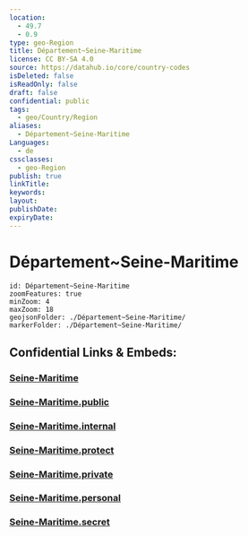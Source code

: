 ```yaml
---
location:
  - 49.7
  - 0.9
type: geo-Region
title: Département~Seine-Maritime
license: CC BY-SA 4.0
source: https://datahub.io/core/country-codes
isDeleted: false
isReadOnly: false
draft: false
confidential: public
tags:
  - geo/Country/Region
aliases:
  - Département~Seine-Maritime
Languages:
  - de
cssclasses:
  - geo-Region
publish: true
linkTitle:
keywords:
layout:
publishDate:
expiryDate:
---
```


# Département~Seine-Maritime

```leaflet
id: Département~Seine-Maritime
zoomFeatures: true 
minZoom: 4 
maxZoom: 18
geojsonFolder: ./Département~Seine-Maritime/
markerFolder: ./Département~Seine-Maritime/
```


## Confidential Links & Embeds: 

### [Seine-Maritime](/_Standards/Earth/Continent/Europe/Europe~West/France/regions~France/Normandie/departments~Normandie/Seine-Maritime.md) 

### [Seine-Maritime.public](/_public/Earth/Continent/Europe/Europe~West/France/regions~France/Normandie/departments~Normandie/Seine-Maritime.public.md) 

### [Seine-Maritime.internal](/_internal/Earth/Continent/Europe/Europe~West/France/regions~France/Normandie/departments~Normandie/Seine-Maritime.internal.md) 

### [Seine-Maritime.protect](/_protect/Earth/Continent/Europe/Europe~West/France/regions~France/Normandie/departments~Normandie/Seine-Maritime.protect.md) 

### [Seine-Maritime.private](/_private/Earth/Continent/Europe/Europe~West/France/regions~France/Normandie/departments~Normandie/Seine-Maritime.private.md) 

### [Seine-Maritime.personal](/_personal/Earth/Continent/Europe/Europe~West/France/regions~France/Normandie/departments~Normandie/Seine-Maritime.personal.md) 

### [Seine-Maritime.secret](/_secret/Earth/Continent/Europe/Europe~West/France/regions~France/Normandie/departments~Normandie/Seine-Maritime.secret.md)

